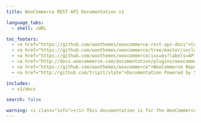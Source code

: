 ```yaml
---
title: WooCommerce REST API Documentation v1

language_tabs:
  - shell: cURL

toc_footers:
  - <a href="https://github.com/woothemes/woocommerce-rest-api-docs">Contributing to WC REST API Docs</a>
  - <a href="https://github.com/woothemes/woocommerce/tree/master/includes/api">REST API Source on GitHub</a>
  - <a href="https://github.com/woothemes/woocommerce/issues?labels=API&amp;page=1&amp;state=open">REST API Issues</a>
  - <a href="http://docs.woocommerce.com/documentation/plugins/woocommerce/">WooCommerce Documentation</a>
  - <a href="https://github.com/woothemes/woocommerce">WooCommerce Repository</a>
  - <a href="http://github.com/tripit/slate">Documentation Powered by Slate</a>

includes:
  - v1/docs

search: false

warning: <i class="info"></i> This documentation is for the WooCommerce API v1 which is now deprecated. <a href="http://woothemes.github.io/woocommerce-rest-api-docs/">Please use the latest REST API version</a>.
---
```

